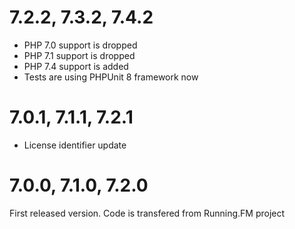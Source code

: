 7.2.2, 7.3.2, 7.4.2
===================
* PHP 7.0 support is dropped
* PHP 7.1 support is dropped
* PHP 7.4 support is added
* Tests are using PHPUnit 8 framework now

7.0.1, 7.1.1, 7.2.1
===================
* License identifier update

7.0.0, 7.1.0, 7.2.0
===================
First released version. Code is transfered from Running.FM project